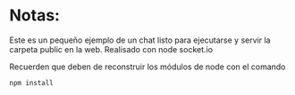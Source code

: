 # Notas:

Este es un pequeño ejemplo de un chat  listo para ejecutarse y servir la carpeta public en la web.
Realisado con node socket.io

Recuerden que deben de reconstruir los módulos de node con el comando

```
npm install
```